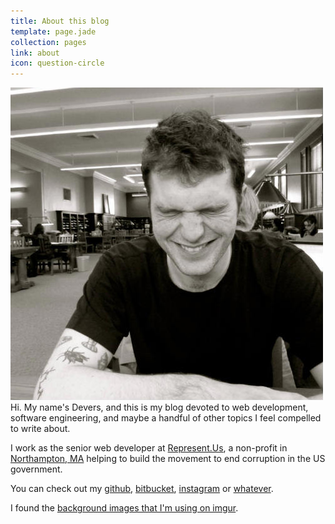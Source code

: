 ```yaml
---
title: About this blog
template: page.jade
collection: pages
link: about
icon: question-circle
---
```


![Me](images/me.jpg "Me") Hi. My name's Devers, and this is my blog devoted to web development, software engineering, and maybe a handful of other topics I feel compelled to write about.

I work as the senior web developer at [Represent.Us](https://represent.us/), a non-profit in [Northampton, MA](https://www.google.com/maps/place/Northampton,+MA/@42.3295905,-72.6633999,13z/data=!3m1!4b1!4m2!3m1!1s0x89e6d73e7c8e2a05:0xc316750b13d8db0b) helping to build the movement to end corruption in the US government.

You can check out my [github](https://github.com/deverstalmage/), [bitbucket](https://bitbucket.org/devers),  [instagram](http://instagram.com/devers) or [whatever](https://soundcloud.com/devers).

I found the [background images that I'm using on imgur](http://imgur.com/a/Onif6).